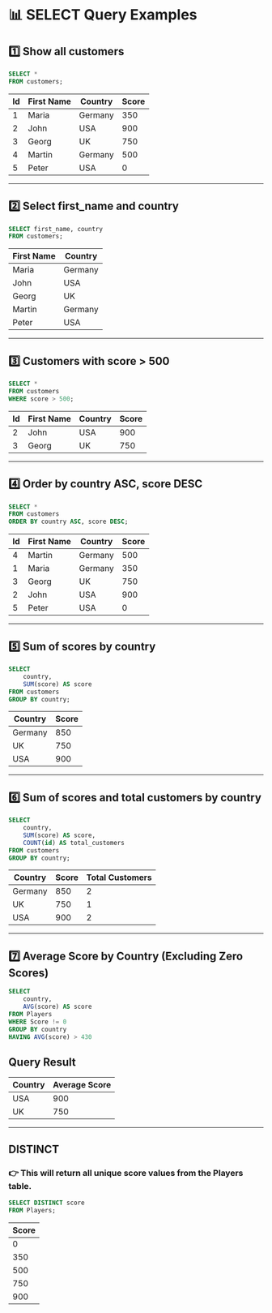 # 📊 SELECT Query Examples

## 1️⃣ Show all customers
```sql
SELECT *
FROM customers;
```

| Id | First Name | Country  | Score |
|----|------------|----------|-------|
| 1  | Maria      | Germany  | 350   |
| 2  | John       | USA      | 900   |
| 3  | Georg      | UK       | 750   |
| 4  | Martin     | Germany  | 500   |
| 5  | Peter      | USA      | 0     |

---
## 2️⃣ Select first_name and country
```sql
SELECT first_name, country
FROM customers;
```
| First Name | Country |
| ---------- | ------- |
| Maria      | Germany |
| John       | USA     |
| Georg      | UK      |
| Martin     | Germany |
| Peter      | USA     |

---
## 3️⃣ Customers with score > 500
```sql
SELECT *
FROM customers 
WHERE score > 500;
```
| Id | First Name | Country | Score |
| -- | ---------- | ------- | ----- |
| 2  | John       | USA     | 900   |
| 3  | Georg      | UK      | 750   |

---
## 4️⃣ Order by country ASC, score DESC
```sql
SELECT *
FROM customers 
ORDER BY country ASC, score DESC;
```
| Id | First Name | Country | Score |
| -- | ---------- | ------- | ----- |
| 4  | Martin     | Germany | 500   |
| 1  | Maria      | Germany | 350   |
| 3  | Georg      | UK      | 750   |
| 2  | John       | USA     | 900   |
| 5  | Peter      | USA     | 0     |

---
## 5️⃣ Sum of scores by country
```sql
SELECT 
    country,
    SUM(score) AS score
FROM customers
GROUP BY country;
```
| Country | Score |
| ------- | ----- |
| Germany | 850   |
| UK      | 750   |
| USA     | 900   |

---
## 6️⃣ Sum of scores and total customers by country
```sql
SELECT 
    country,
    SUM(score) AS score,
    COUNT(id) AS total_customers
FROM customers
GROUP BY country;
```
| Country | Score | Total Customers |
| ------- | ----- | --------------- |
| Germany | 850   | 2               |
| UK      | 750   | 1               |
| USA     | 900   | 2               |

---
## 7️⃣ Average Score by Country (Excluding Zero Scores)
```sql
SELECT 
    country,
    AVG(score) AS score
FROM Players
WHERE Score != 0
GROUP BY country
HAVING AVG(score) > 430
```
## Query Result

| Country | Average Score |
|---------|---------------|
| USA     | 900           |
| UK      | 750           |

---
## DISTINCT
### 👉 This will return all unique score values from the Players table.
```sql
SELECT DISTINCT score 
FROM Players;
````
| Score |
|-------|
| 0     |
| 350   |
| 500   |
| 750   |
| 900   |
